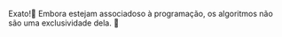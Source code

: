 Exato!:raised_hands: Embora estejam associadoso à programação, os algoritmos não são uma exclusividade dela. :eyes: